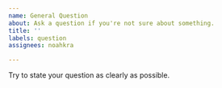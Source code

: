 ```yaml
---
name: General Question
about: Ask a question if you're not sure about something.
title: ''
labels: question
assignees: noahkra

---
```


Try to state your question as clearly as possible.
